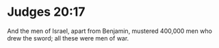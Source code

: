 # Judges 20:17

And the men of Israel, apart from Benjamin, mustered 400,000 men who drew the sword; all these were men of war.

